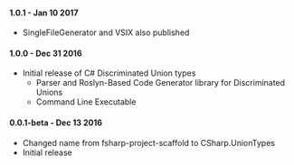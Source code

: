 #### 1.0.1 - Jan 10 2017
* SingleFileGenerator and VSIX also published

#### 1.0.0 - Dec 31 2016
* Initial release of C# Discriminated Union types
    * Parser and Roslyn-Based Code Generator library for Discriminated Unions
    * Command Line Executable
#### 0.0.1-beta - Dec 13 2016
* Changed name from fsharp-project-scaffold to CSharp.UnionTypes
* Initial release
